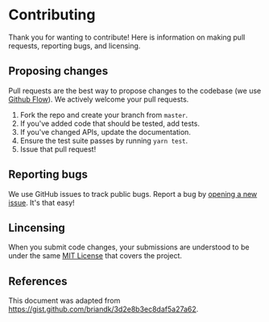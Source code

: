 # Contributing

Thank you for wanting to contribute! Here is information on making pull requests, reporting bugs, and licensing.

## Proposing changes
Pull requests are the best way to propose changes to the codebase (we use [Github Flow](https://guides.github.com/introduction/flow/index.html)). We actively welcome your pull requests.

1. Fork the repo and create your branch from `master`.
2. If you've added code that should be tested, add tests.
3. If you've changed APIs, update the documentation.
4. Ensure the test suite passes by running `yarn test`.
6. Issue that pull request!

## Reporting bugs
We use GitHub issues to track public bugs. Report a bug by [opening a new issue](https://github.com/chanzuckerberg/axe-storybook-testing/issues/new). It's that easy!

## Lincensing
When you submit code changes, your submissions are understood to be under the same [MIT License](http://choosealicense.com/licenses/mit/) that covers the project.

## References
This document was adapted from https://gist.github.com/briandk/3d2e8b3ec8daf5a27a62.
